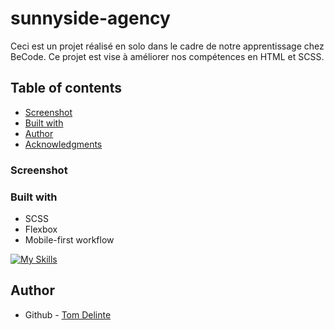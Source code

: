 # sunnyside-agency

Ceci est un projet réalisé en solo dans le cadre de notre apprentissage chez BeCode. Ce projet est vise à améliorer nos compétences en HTML et SCSS.

## Table of contents


  - [Screenshot](#screenshot)
  - [Built with](#built-with)
- [Author](#author)
- [Acknowledgments](#acknowledgments)


### Screenshot




### Built with

- SCSS
- Flexbox
- Mobile-first workflow

[![My Skills](https://skillicons.dev/icons?i=js,php,sass)](https://skillicons.dev)

## Author

- Github - [Tom Delinte](https://github.com/Xeless)


